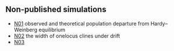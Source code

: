 ## Non-published simulations

 - [N01](N01_departures_from_Hardy–Weinberg) observed and theoretical population departure from Hardy–Weinberg equilibrium
 - [N02](N02_onelocus_clines_under_drift) the width of onelocus clines under drift
 - [N03](N03_finite_multilocus_model)
